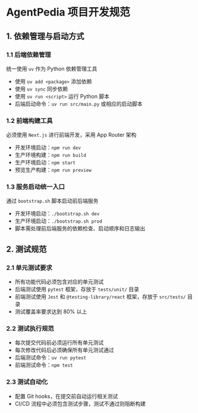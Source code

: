 # AgentPedia 项目开发规范

## 1. 依赖管理与启动方式

### 1.1 后端依赖管理
统一使用 `uv` 作为 Python 依赖管理工具
- 使用 `uv add <package>` 添加依赖
- 使用 `uv sync` 同步依赖
- 使用 `uv run <script>` 运行 Python 脚本
- 后端启动命令：`uv run src/main.py` 或相应的启动脚本

### 1.2 前端构建工具
必须使用 `Next.js` 进行前端开发，采用 App Router 架构
- 开发环境启动：`npm run dev`
- 生产环境构建：`npm run build`
- 生产环境启动：`npm start`
- 预览生产构建：`npm run preview`

### 1.3 服务启动统一入口
通过 `bootstrap.sh` 脚本启动前后端服务
- 开发环境启动：`./bootstrap.sh dev`
- 生产环境启动：`./bootstrap.sh prod`
- 脚本需处理前后端服务的依赖检查、启动顺序和日志输出

## 2. 测试规范

### 2.1 单元测试要求
- 所有功能代码必须包含对应的单元测试
- 后端测试使用 `pytest` 框架，存放于 `tests/unit/` 目录
- 前端测试使用 `Jest` 和 `@testing-library/react` 框架，存放于 `src/tests/` 目录
- 测试覆盖率要求达到 80% 以上

### 2.2 测试执行规范
- 每次提交代码前必须运行所有单元测试
- 每次修改代码后必须确保所有单元测试通过
- 后端测试命令：`uv run pytest`
- 前端测试命令：`npm test`

### 2.3 测试自动化
- 配置 Git hooks，在提交前自动运行相关测试
- CI/CD 流程中必须包含测试步骤，测试不通过则阻断构建
